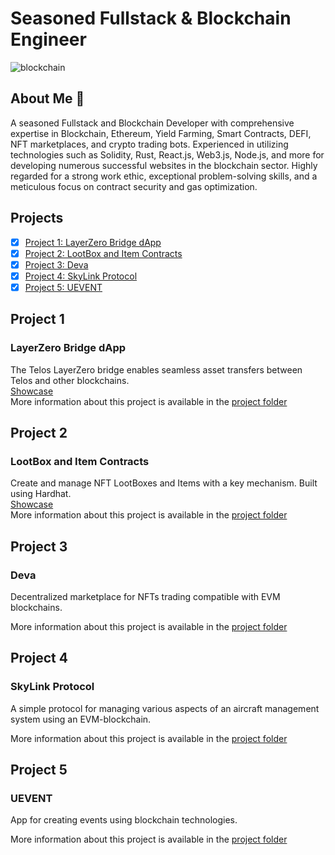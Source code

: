 # Seasoned Fullstack & Blockchain Engineer

![blockchain](https://github.com/sappysealsz/sappysealsz/assets/44206695/ef96665e-dedc-45f7-9ce2-7fb0be674b5c)


## About Me 👋
A seasoned Fullstack and Blockchain Developer with comprehensive expertise in Blockchain, Ethereum, Yield Farming, Smart Contracts, DEFI, NFT marketplaces, and crypto trading bots. Experienced in utilizing technologies such as Solidity, Rust, React.js, Web3.js, Node.js, and more for developing numerous successful websites in the blockchain sector. Highly regarded for a strong work ethic, exceptional problem-solving skills, and a meticulous focus on contract security and gas optimization.

## Projects

- [x] [Project 1: LayerZero Bridge dApp](#project-1)
- [x] [Project 2: LootBox and Item Contracts](#project-2)
- [x] [Project 3: Deva](#project-3)
- [x] [Project 4: SkyLink Protocol](#project-4)
- [x] [Project 5: UEVENT](#project-5)

## Project 1

### LayerZero Bridge dApp
The Telos LayerZero bridge enables seamless asset transfers between Telos and other blockchains.  
[Showcase](https://bridge.telos.net/)  
More information about this project is available in the [project folder](https://github.com/sappysealsz/telos-bridge)

## Project 2

### LootBox and Item Contracts
Create and manage NFT LootBoxes and Items with a key mechanism. Built using Hardhat.  
[Showcase](https://3engine.io/)  
More information about this project is available in the [project folder](https://github.com/sappysealsz/lootbox-contract)

## Project 3

### Deva
Decentralized marketplace for NFTs trading compatible with EVM blockchains.  

More information about this project is available in the [project folder](https://github.com/sappysealsz/deva)

## Project 4

### SkyLink Protocol
A simple protocol for managing various aspects of an aircraft management system using an EVM-blockchain.  

More information about this project is available in the [project folder](https://github.com/sappysealsz/skylink)

## Project 5

### UEVENT
App for creating events using blockchain technologies.  

More information about this project is available in the [project folder](https://github.com/sappysealsz/uevent)
